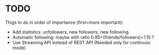 # TODO

Thigs to do in order of importance (first=more important):

* Add statistics: unfollowers, new followers, new following.
* Automatic following: maybe with ratio 0.95<(friends/followers)<1.15 ?
* Use Streaming API instead of REST API (Needed only for continuos mode)
